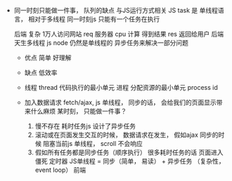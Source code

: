 - 同一时刻只能做一件事， 队列的缺点
    与JS运行方式相关    JS task 是 单线程语言， 相对于多线程
    同一时刻js 只能有一个任务在执行

    后端 复杂 1万人访问网站 req 服务器 cpu 计算 得到结果 res 返回给用户
    后端天生多线程  js  node 仍然是单线程的 异步任务来解决一部分问题

    - 优点
        简单 好理解
    - 缺点
        低效率
    - 线程  thread
        代码执行的最小单元
        进程 分配资源的最小单元 process id

    - 加入数据请求 fetch/ajax, js 单线程， 同步的话， 会给我们的页面显示带来什么麻烦
        某时刻， 只能做一件事？
        1. 慢不存在  耗时任务js 设计了异步任务
        2. 滚动或在页面发生交互的时候， 数据请求在发生， 假如ajax 同步的时候
            阻塞当前js 单线程， scroll 不会响应 
        3. 假如所有任务都是同步任务（顺序执行）
            很多耗时任务的话    页面进入僵死
            定时器  JS单线程 = 同步（简单， 易读） + 异步任务 （复杂性， event loop） 前端